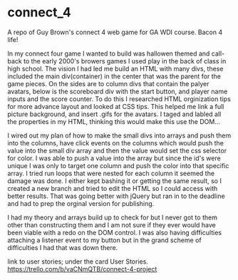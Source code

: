 # connect_4
A repo of Guy Brown's connect 4 web game for GA WDI course.  Bacon 4 life!


  In my connect four game I wanted to build was hallowen themed and call-back to the early 2000's browers games I used play in the back of class in high school.  The vision I had led me build an HTML with many divs, these included the main div(container) in the center that was the parent for the game pieces.  On the sides are to column divs that contain the palyer avatars, below is the scoreboard div with the start button, and player name inputs and the score counter.  To do this I researched HTML orginization tips for more advance layout and looked at CSS tips.  This helped me link a full picture background, and insert .gifs for the avatars.  I taged and labled all the properties in my HTML, thinking this would make this use the DOM...
  
  I wired out my plan of how to make the small divs into arrays and push them into the columns, have click events on the columns which would push the value into the small div array and then the value would set the css selector for color.  I was able to push a value into the array but since the id's were unique I was only to target one column and push the color into that specific array.  I tried run loops that were nested for each column it seemed the damage was done.  I either kept bashing it or getting the same result, so I created a new branch and tried to edit the HTML so I could access with better results.  That was going better with jQuery but ran in to the deadline and had to prep the orginal version for publishing.  
  
  I had my theory and arrays build up to check for but I never got to them other than constructing them and I am not sure if they ever would have been viable with a redo on the DOM control.  I was also having difficulties attaching a listener event to my button but in the grand scheme of difficulties I had that was down there.  

link to user stories; under the card User Stories.  
https://trello.com/b/vaCNmQTB/connect-4-project
